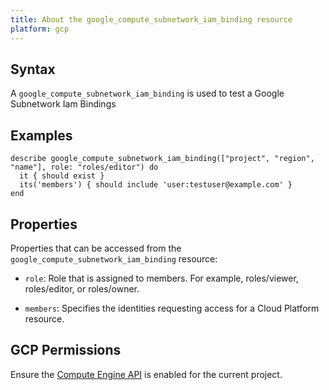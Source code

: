 ```yaml
---
title: About the google_compute_subnetwork_iam_binding resource
platform: gcp
---
```


## Syntax
A `google_compute_subnetwork_iam_binding` is used to test a Google Subnetwork Iam Bindings

## Examples
```
describe google_compute_subnetwork_iam_binding(["project", "region", "name"], role: "roles/editor") do
  it { should exist }
  its('members') { should include 'user:testuser@example.com' }
end
```

## Properties
Properties that can be accessed from the `google_compute_subnetwork_iam_binding` resource:

  * `role`: Role that is assigned to members. For example, roles/viewer, roles/editor, or roles/owner.

  * `members`: Specifies the identities requesting access for a Cloud Platform resource.


## GCP Permissions

Ensure the [Compute Engine API](https://console.cloud.google.com/apis/library/compute.googleapis.com/) is enabled for the current project.
